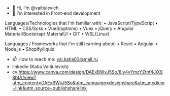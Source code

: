 - 👋 Hi, I’m @vaitiulevich
- 👀 I’m interested in Front-end development

Languages/Technologies that I'm familiar with:
• JavaScript/TypeScript
• HTML
• CSS/Scss
• Vue3(options)
• Vuex
• jQuery
• Angular Material/Bootstrap/ MaterialUI
• GIT
• WSL(Linux)

Languages / Frameworks that I'm still learning about:
• React
• Angular
• Node.js
• Shopify/liquid 

- 📫 How to reach me: vai.katia03@mail.ru
- linkedin (Katia Vaitiulevich)
- cv:https://www.canva.com/design/DAExBWvJ5So/8iy4vYmcYZtnf4JiX98btA/view?utm_content=DAExBWvJ5So&utm_campaign=designshare&utm_medium=link&utm_source=publishsharelink

<!---
vaitiulevich/vaitiulevich is a ✨ special ✨ repository because its `README.md` (this file) appears on your GitHub profile.
You can click the Preview link to take a look at your changes.
--->

